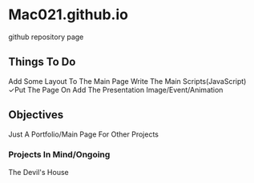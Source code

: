 # Mac021.github.io
github repository page


## Things To Do
Add Some Layout To The Main Page
Write The Main Scripts(JavaScript)
✓Put The Page On
Add The Presentation Image/Event/Animation

## Objectives
Just A Portfolio/Main Page For Other Projects

### Projects In Mind/Ongoing
The Devil's House
